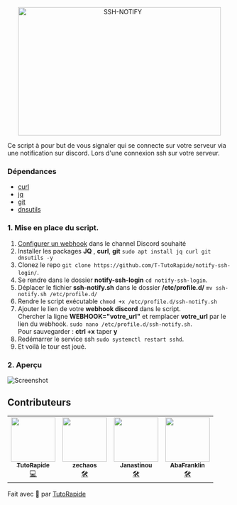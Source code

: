<p align="center">
<img alt="SSH-NOTIFY" src="https://i.ibb.co/JvngrD9/ssh.png" width="457" height="289" >
</p>

Ce script à pour but de vous signaler qui se connecte sur votre serveur via une notification sur discord. Lors d'une connexion ssh sur votre serveur.

### Dépendances

- [curl](https://curl.se)
- [jq](https://stedolan.github.io/jq/)
- [git](https://git-scm.com)
- [dnsutils](https://phoenixnap.com/kb/linux-dig-command-examples#:~:text=The%20dig%20command%20in%20Linux,used%20to%20display%20DNS%20information.)

### 1. Mise en place du script.

1. [Configurer un webhook](https://support.discord.com/hc/en-us/articles/228383668-Intro-to-Webhooks) dans le channel Discord souhaité
2. Installer les packages **JQ** , **curl**, **git** `sudo apt install jq curl git dnsutils -y`
3. Clonez le repo `git clone https://github.com/T-TutoRapide/notify-ssh-login/`. 
5. Se rendre dans le dossier **notify-ssh-login** `cd notify-ssh-login`.
6. Déplacer le fichier **ssh-notify.sh** dans le dossier **/etc/profile.d/** `mv ssh-notify.sh /etc/profile.d/`
7. Rendre le script exécutable `chmod +x /etc/profile.d/ssh-notify.sh`
8. Ajouter le lien de votre **webhook discord** dans le script.  
Chercher la ligne **WEBHOOK="votre_url"** et remplacer **votre_url** par le lien du webhook. `sudo nano /etc/profile.d/ssh-notify.sh`.  
Pour sauvegarder : **ctrl +x** taper **y**  
9. Redémarrer le service ssh `sudo systemctl restart sshd`.
10. Et voilà le tour est joué.

### 2. Aperçu 

![Screenshot](https://i.ibb.co/PcJxGD7/image.png)


## Contributeurs

<table>
  <tr>
    <td align="center"><a href="https://www.youtube.com/TutoRapide"><img src="https://yt3.ggpht.com/ytc/AAUvwngzJkJHJEWz421NQonqJzaAlthI8DXuQaYJ4_002A=s900-c-k-c0x00ffffff-no-rj" width="100px;" alt=""/><br /><sub><b>TutoRapide</b></sub></a><br /><a href="https://www.youtube.com/TutoRapide" title="Code">💻</a></td>
    <td align="center"><a href="https://github.com/zechaos031"><img src="https://avatars3.githubusercontent.com/u/36123003?s=460&u=5c8732865f47d449e348a79524ce455bb2f0c4cf&v=4" width="100px;" alt=""/><br /><sub><b>zechaos</b></sub></a><br /><a href="https://github.com/zechaos031" title="Contributeur">🛠️</a></td>
    <td align="center"><a href="https://github.com/Janastinou"><img src="https://avatars2.githubusercontent.com/u/72787716?s=460&u=1f914fd4fbafdcd3bd588cda67ac8dee8ab0e0a1&v=4" width="100px;" alt=""/><br /><sub><b>Janastinou</b></sub></a><br /><a href="https://github.com/Janastinou" title="Contributeur">🛠️</a></td>
    <td align="center"><a href="https://github.com/AbaFranklin"><img src="https://avatars0.githubusercontent.com/u/47056799?s=460&u=5640279318f7a1c6e03a434cf4c273ab62f1762d&v=4" width="100px;" alt=""/><br /><sub><b>AbaFranklin</b></sub></a><br /><a href="https://github.com/AbaFranklin" title="Contributeur">🛠️</a></td>
  </tr>
  </tr>
</table>

Fait avec 💖 par [TutoRapide](https://discord.gg/YM9XTZP)

